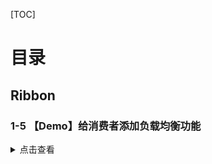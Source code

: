 [TOC]

# 目录

## Ribbon

### 1-5 【Demo】给消费者添加负载均衡功能

<details>
<summary>点击查看</summary>
<br>

- 创建 ribbon-consumer
- 添加依赖, 调用eureka-client
- 启动多个eureka-client （服务提供者）
- 将负载均衡策略应用到全局或指定服务
- 测试负载均衡
  - 启动 EurekaServerApplication :20000/ 
  - 启动 EurekaClientApplication :30000/
  - 启动 EurekaClientApplication (30002) :30002/
  - 启动 RibbonConsumerApplication :31000/
  - PostMan 请求 localhost:31000/sayHi  查看返回值是否变换端口

</details>
<br>
